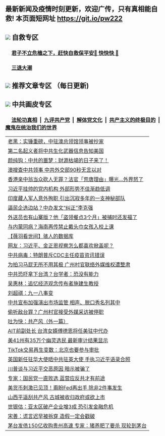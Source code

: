 ## 最新新闻及疫情时刻更新，欢迎广传，只有真相能自救! 本页面短网址 https://git.io/pw222



## <img src="https://img.icons8.com/cute-clipart/2x/circled-right.png">  自救专区

 ### &nbsp;&nbsp;&nbsp;&nbsp; [君子不立危樯之下，赶快自救保平安🍎 快快快 📩](https://github.com/pwgy/td/blob/master/README.md)
 
 ### &nbsp;&nbsp;&nbsp;&nbsp; [三退大潮](https://is.gd/fCPoKo) 
 
## <img src="https://img.icons8.com/cute-clipart/2x/circled-right.png"> 推荐文章专区 （每日更新)

<Table>
<tr><td colspan="2" align="left"><a href="https://aaaaaaaa.xhuyd.press/?name=c1224811&key=encdeuyadochlaxz&from=pw2">老黑：实锤重磅，中驻澳总领馆领事被抄家</a></td></tr>
<tr><td colspan="2" align="left"><a href="https://aaaaaaaa.xhuyd.press/?name=c1224803&key=encdeuyadochlaxz&from=pw2">第二名起义者将中共生化武器信息告知美国</a></td></tr>
<tr><td colspan="2" align="left"><a href="https://aaaaaaaa.xhuyd.press/?name=c1224808&key=encdeuyadochlaxz&from=pw2">颜纯钩：中共的噩梦：财源枯竭的日子来了！</a></td></tr>
<tr><td colspan="2" align="left"><a href="https://aaaaaaaa.xhuyd.press/?name=c1224804&key=encdeuyadochlaxz&from=pw2">澳搜查中共领事 中共外交部90秒无言以对</a></td></tr>
<tr><td colspan="2" align="left"><a href="https://aaaaaaaa.xhuyd.press/?name=c1224827&key=encdeuyadochlaxz&from=pw2">香港亲中翁当众砍人无罪？法官「荒唐理由」曝光…外界怒了</a></td></tr>
<tr><td colspan="2" align="left"><a href="https://aaaaaaaa.xhuyd.press/?name=c1224824&key=encdeuyadochlaxz&from=pw2">习近平挂帅的党内机构 外部形势不佳渐趋低调</a></td></tr>
<tr><td colspan="2" align="left"><a href="https://aaaaaaaa.xhuyd.press/?name=c1224760&key=encdeuyadochlaxz&from=pw2">印度藏人军人意外殉职 引出沉寂多年的一支神秘部队</a></td></tr>
<tr><td colspan="2" align="left"><a href="https://aaaaaaaa.xhuyd.press/?name=c1224833&key=encdeuyadochlaxz&from=pw2">逼民企选边站？中办发文“纠正”李克强</a></td></tr>
<tr><td colspan="2" align="left"><a href="https://aaaaaaaa.xhuyd.press/?name=c1224828&key=encdeuyadochlaxz&from=pw2">外送员也有山寨版？他「盗领餐点3个月」被捕时还发福了</a></td></tr>
<tr><td colspan="2" align="left"><a href="https://aaaaaaaa.xhuyd.press/?name=c1224823&key=encdeuyadochlaxz&from=pw2">与内蒙同病？海南再传禁止戴头巾女孩入校上课</a></td></tr>
<tr><td colspan="2" align="left"><a href="https://aaaaaaaa.xhuyd.press/?name=c1224831&key=encdeuyadochlaxz&from=pw2">【薇羽看世间】骇人的数据库</a></td></tr>
<tr><td colspan="2" align="left"><a href="https://aaaaaaaa.xhuyd.press/?name=c1224785&key=encdeuyadochlaxz&from=pw2">网友：习近平、金正恩视察怎么都喜欢掀盖呢？</a></td></tr>
<tr><td colspan="2" align="left"><a href="https://aaaaaaaa.xhuyd.press/?name=c1224826&key=encdeuyadochlaxz&from=pw2">中共病毒：特朗普斥CDC主任疫苗资讯错误</a></td></tr>
<tr><td colspan="2" align="left"><a href="https://aaaaaaaa.xhuyd.press/?name=c1224770&key=encdeuyadochlaxz&from=pw2">为拍习马屁无所不用其极 广州村官联络外媒维权遭整肃</a></td></tr>
<tr><td colspan="2" align="left"><a href="https://aaaaaaaa.xhuyd.press/?name=c1224765&key=encdeuyadochlaxz&from=pw2">中共恐吓拿下台湾？台学者：恐没有能力</a></td></tr>
<tr><td colspan="2" align="left"><a href="https://aaaaaaaa.xhuyd.press/?name=c1224832&key=encdeuyadochlaxz&from=pw2">吴惠林：追忆经济观念传布者施建生教授</a></td></tr>
<tr><td colspan="2" align="left"><a href="https://aaaaaaaa.xhuyd.press/?name=c1224775&key=encdeuyadochlaxz&from=pw2">刘超祺：九一八事变</a></td></tr>
<tr><td colspan="2" align="left"><a href="https://aaaaaaaa.xhuyd.press/?name=c1224772&key=encdeuyadochlaxz&from=pw2">中共宣布加强演出市场监管 相声、脱口秀名列其中</a></td></tr>
<tr><td colspan="2" align="left"><a href="https://aaaaaaaa.xhuyd.press/?name=c1224754&key=encdeuyadochlaxz&from=pw2">偷听敌台罪？广州村官接受外媒采访被停职</a></td></tr>
<tr><td colspan="2" align="left"><a href="https://aaaaaaaa.xhuyd.press/?name=c1224809&key=encdeuyadochlaxz&from=pw2">吐为快：共产风（外一篇）</a></td></tr>
<tr><td colspan="2" align="left"><a href="https://aaaaaaaa.xhuyd.press/?name=c1224784&key=encdeuyadochlaxz&from=pw2">AIT前副处长 台湾女婿傅德恩将任美驻中代办</a></td></tr>
<tr><td colspan="2" align="left"><a href="https://aaaaaaaa.xhuyd.press/?name=c1224786&key=encdeuyadochlaxz&from=pw2">美41州有35万个幽灵选民 最新审计结果显示</a></td></tr>
<tr><td colspan="2" align="left"><a href="https://aaaaaaaa.xhuyd.press/?name=c1224768&key=encdeuyadochlaxz&from=pw2">TikTok交易再生变数：北京也要参与审批</a></td></tr>
<tr><td colspan="2" align="left"><a href="https://aaaaaaaa.xhuyd.press/?name=c1224779&key=encdeuyadochlaxz&from=pw2">英国新任驻华大使晤中共驻英大使 手执习近平语录合照</a></td></tr>
<tr><td colspan="2" align="left"><a href="https://aaaaaaaa.xhuyd.press/?name=c1224774&key=encdeuyadochlaxz&from=pw2">川普谈与习近平交恶原因 暗示被骗了</a></td></tr>
<tr><td colspan="2" align="left"><a href="https://aaaaaaaa.xhuyd.press/?name=c1224794&key=encdeuyadochlaxz&from=pw2">专家：国民党一直败选 蓝营应反共才有前途</a></td></tr>
<tr><td colspan="2" align="left"><a href="https://aaaaaaaa.xhuyd.press/?name=c1224797&key=encdeuyadochlaxz&from=pw2">美货币刺激已见顶！甭盼Fed再出手 除非2件事发生</a></td></tr>
<tr><td colspan="2" align="left"><a href="https://aaaaaaaa.xhuyd.press/?name=c1224776&key=encdeuyadochlaxz&from=pw2">山西平遥刮共产风 古城被收归政府或欲上市</a></td></tr>
<tr><td colspan="2" align="left"><a href="https://aaaaaaaa.xhuyd.press/?name=c1224788&key=encdeuyadochlaxz&from=pw2">世银估：亚太区破产企业增3成 恐引发金融危机</a></td></tr>
<tr><td colspan="2" align="left"><a href="https://aaaaaaaa.xhuyd.press/?name=c1224795&key=encdeuyadochlaxz&from=pw2">宋善：谎言迟早被拆穿 造假一定会戳破</a></td></tr>
<tr><td colspan="2" align="left"><a href="https://aaaaaaaa.xhuyd.press/?name=c1224781&key=encdeuyadochlaxz&from=pw2">茅台发债150亿收购贵州高速 专家：猪养肥了要杀 现轮到茅台</a></td></tr>
 
## <img src="https://img.icons8.com/cute-clipart/2x/circled-right.png"> 中共画皮专区


 ### &nbsp;&nbsp;&nbsp;&nbsp; [法轮功真相](https://github.com/begood0513/basic/blob/master/README.md) &nbsp;|&nbsp; [九评共产党](https://github.com/begood0513/9ping.md/blob/master/README.md) &nbsp;|&nbsp; [解体党文化](https://github.com/begood0513/jtdwh.md/blob/master/README.md)   &nbsp;|&nbsp; [共产主义的终极目的](https://github.com/begood0513/gczydzjmd.md/blob/master/README.md) &nbsp;|&nbsp; [魔鬼在统治我们的世界](https://github.com/begood0513/gczydzjmd.md/blob/master/README.md) 

